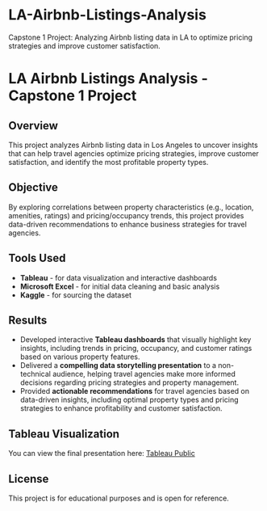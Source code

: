 # LA-Airbnb-Listings-Analysis
Capstone 1 Project: Analyzing Airbnb listing data in LA to optimize pricing strategies and improve customer satisfaction.
# LA Airbnb Listings Analysis - Capstone 1 Project

## Overview
This project analyzes Airbnb listing data in Los Angeles to uncover insights that can help travel agencies optimize pricing strategies, improve customer satisfaction, and identify the most profitable property types.

## Objective
By exploring correlations between property characteristics (e.g., location, amenities, ratings) and pricing/occupancy trends, this project provides data-driven recommendations to enhance business strategies for travel agencies.

## Tools Used
- **Tableau** - for data visualization and interactive dashboards
- **Microsoft Excel** - for initial data cleaning and basic analysis
- **Kaggle** - for sourcing the dataset

## Results
- Developed interactive **Tableau dashboards** that visually highlight key insights, including trends in pricing, occupancy, and customer ratings based on various property features.
- Delivered a **compelling data storytelling presentation** to a non-technical audience, helping travel agencies make more informed decisions regarding pricing strategies and property management.
- Provided **actionable recommendations** for travel agencies based on data-driven insights, including optimal property types and pricing strategies to enhance profitability and customer satisfaction.

## Tableau Visualization
You can view the final presentation here: [Tableau Public](https://public.tableau.com/views/LAAirbnbListings-Capstone1Project/Story1?:language=en-US&:sid=&:redirect=auth&:display_count=n&:origin=viz_share_link)

## License
This project is for educational purposes and is open for reference. 
